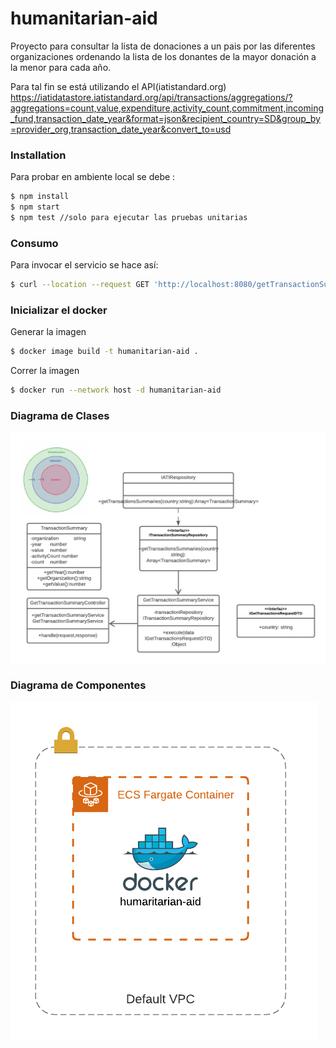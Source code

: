 # humanitarian-aid
Proyecto para consultar la lista de donaciones a un pais por las diferentes organizaciones ordenando la lista de los donantes de la mayor donación a la menor para cada año.

Para tal fin se está utilizando el API(iatistandard.org)
https://iatidatastore.iatistandard.org/api/transactions/aggregations/?aggregations=count,value,expenditure,activity_count,commitment,incoming_fund,transaction_date_year&format=json&recipient_country=SD&group_by=provider_org,transaction_date_year&convert_to=usd



### Installation

Para probar en ambiente local se debe :

```sh
$ npm install
$ npm start
$ npm test //solo para ejecutar las pruebas unitarias
```

### Consumo

Para invocar el servicio se hace así:

```sh
$ curl --location --request GET 'http://localhost:8080/getTransactionSummaryByCountry?country=SD'

```

### Inicializar el docker
Generar la imagen

```sh
$ docker image build -t humanitarian-aid .

```

Correr la imagen

```sh
$ docker run --network host -d humanitarian-aid

```

### Diagrama de Clases 
![Diagram de clases ](/images/clases.png?raw=true "Optional Title")


### Diagrama de Componentes 
![Diagram de componentes ](/images/componentes.png?raw=true "Optional Title")